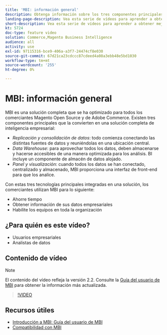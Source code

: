 ```yaml
---
title: 'MBI: información general'
description: Obtenga información sobre los tres componentes principales del producto de MBI que proporcionan una solución completa de inteligencia empresarial.
landing-page-description: Vea esta serie de vídeos para aprender a obtener mejores perspectivas y resultados empresariales mediante la agregación, el análisis y la visualización de datos.
short-description: Vea esta serie de vídeos para aprender a obtener mejores perspectivas y resultados empresariales mediante la agregación, el análisis y la visualización de datos.
kt: 5724
doc-type: feature video
solution: Commerce,Magento Business Intelligence
audience: all
activity: use
exl-id: 97115316-bce9-406a-a3f7-24474cf8e030
source-git-commit: 67d21ca23cdccc87cdeed4a08a3ebb48e5bd1030
workflow-type: tm+mt
source-wordcount: '255'
ht-degree: 0%

---
```


# MBI: información general

MBI es una solución completa que se ha optimizado para todos los comerciantes Magento Open Source y de Adobe Commerce. Existen tres componentes principales que la convierten en una solución completa de inteligencia empresarial:

- _Replicación y consolidación de datos_: todo comienza conectando las distintas fuentes de datos y reuniéndolas en una ubicación central.
- _Data Warehouse_: para aprovechar todos los datos, deben almacenarse y hacerse accesibles de una manera optimizada para los análisis. BI incluye un componente de almacén de datos alojado.
- _Panel y visualización_: cuando todos los datos se han conectado, centralizado y almacenado, MBI proporciona una interfaz de front-end para que los analice.

Con estas tres tecnologías principales integradas en una solución, los comerciantes utilizan MBI para lo siguiente:

- Ahorre tiempo
- Obtener información de sus datos empresariales
- Habilite los equipos en toda la organización

## ¿Para quién es este vídeo?

- Usuarios empresariales
- Analistas de datos

## Contenido de vídeo

>[!NOTE]
>
>El contenido del vídeo refleja la versión 2.2. Consulte la [Guía del usuario de MBI](https://experienceleague.adobe.com/docs/commerce-business-intelligence/mbi/guide-overview.html) para obtener la información más actualizada.

>[!VIDEO](https://video.tv.adobe.com/v/35979?quality=12&learn=on)

## Recursos útiles

- [Introducción a MBI: Guía del usuario de MBI](https://experienceleague.adobe.com/docs/commerce-business-intelligence/mbi/getting-started.html)
- [Compatibilidad con MBI](https://experienceleague.adobe.com/docs/commerce-knowledge-base/kb/troubleshooting/miscellaneous/mbi-service-policies.html)
